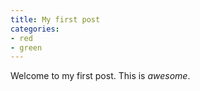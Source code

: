 ```yaml
---
title: My first post
categories:
- red
- green
---
```


Welcome to my first post. This is *awesome*.
